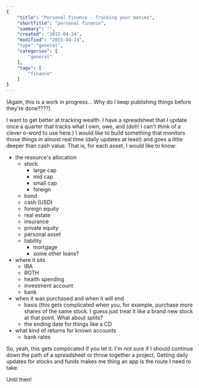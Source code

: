 ```yaml
---
{
    "title": "Personal Finance - Tracking your monies",
    "shortTitle": "personal finance",
    "summary": "",
    "created": "2015-04-24",
    "modified": "2015-04-24",
    "type":"general",
    "categories": [
        "general"
    ],
    "tags": [
        "finance"
    ]
}
---
```

(Again, this is a work in progress... Why do I keep publishing things before they're done????)


I want to get better at tracking wealth. I have a spreadsheet that I update once a quarter that tracks what I own, owe,
and (doh! I can't think of a clever o-word to use here.) I would like to build something that monitors those things in
almost real time (daily updates at least) and goes a little deeper than cash value. That is, for each asset, I would
like to know:

* the resource's allocation
  - stock
    * large cap
    * mid cap
    * small cap
    * foreign
  - bond
  - cash (USD)
  - foreign equity
  - real estate
  - insurance
  - private equity
  - personal asset
  - liability
    * mortgage
    * some other loans?
* where it sits
  - IRA
  - ROTH
  - health spending
  - investment account
  - bank
* when it was purchased and when it will end
  - basis (this gets complicated when you, for example, purchase more shares of the same stock. I guess just treat it
like a brand new stock at that point. What about splits?
  - the ending date for things like a CD
* what kind of returns for known accounts
  - bank rates
  
So, yeah, this gets complicated if you let it. I'm not sure if I should continue down the path of a spreadsheet or throw
together a project. Getting daily updates for stocks and funds makes me thing an app is the route I need to take.

Until then!